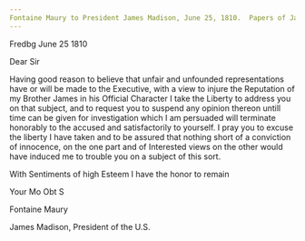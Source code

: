 ```yaml
---
Fontaine Maury to President James Madison, June 25, 1810.  Papers of James Maury, 1769-1917, Accession #3888 and #3888-a, Special Collections, University of Virginia Library, Charlottesville, Va. 
---
```


Fredbg June 25 1810

Dear Sir

Having good reason to believe that unfair and unfounded representations have or will be made to the Executive, with a view to injure the Reputation of my Brother James in his Official Character I take the Liberty to address you on that subject, and to request you to suspend any opinion thereon untill time can be given for investigation which I am persuaded will terminate honorably to the accused and satisfactorily to yourself. I pray you to excuse the liberty I have taken and to be assured that nothing short of a conviction of innocence, on the one part and of Interested views on the other would have induced me to trouble you on a subject of this sort. 

With Sentiments of high Esteem I have the honor to remain

Your Mo Obt S

Fontaine Maury 


James Madison, President of the U.S.
